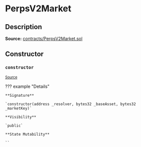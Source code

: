# PerpsV2Market

## Description

**Source:** [contracts/PerpsV2Market.sol](https://github.com/Synthetixio/synthetix/tree/v2.77.2/contracts/PerpsV2Market.sol)

## Constructor

### `constructor`

<sub>[Source](https://github.com/Synthetixio/synthetix/tree/v2.77.2/contracts/PerpsV2Market.sol#L16)</sub>

??? example "Details"

    **Signature**

    `constructor(address _resolver, bytes32 _baseAsset, bytes32 _marketKey)`

    **Visibility**

    `public`

    **State Mutability**

    ``
